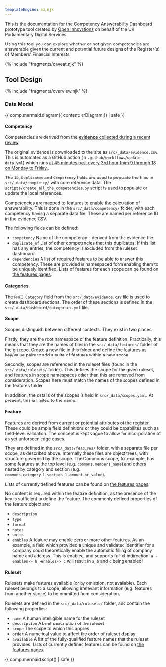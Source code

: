 ```yaml
---
templateEngine: md,njk
---
```


This is the documentation for the Competency Answerability Dashboard prototype tool created by
[Open Innovations](https://open-innovations.org) on behalf of the UK Parliamentary Digital Services.

Using this tool you can explore whether or not given competencies are answerable given the current and
potential future designs of the Register(s) of Members' Financial Interests.

<html>{% include "fragments/caveat.njk" %}</html>

## Tool Design

<html>{% include "fragments/overview.njk" %}</html>

### Data Model

<html>{{ comp.mermaid.diagram({ content: erDiagram }) | safe }}</html>

#### Competency

Competencies are derived from the
[**evidence** collected during a recent review](https://docs.google.com/spreadsheets/d/1iRsQBRPChMVFitSGBtNJFGNBvFT8XGKQYYqu40zy_OM/edit?usp=sharing).

The original evidence is downloaded to the site as `src/_data/evidence.csv`.
This is automated as a GitHub action (in `.github/workflows/update-data.yml`) which runs
[at 45 minutes past every 3rd hour from 9 through 18 on Monday to Friday.](https://crontab.guru/#45_9-18/3_*_*_1-5).

The `ID`, `Duplicates` and `Competency` fields are used to populate the files in `src/_data/comptency/`
with core reference data.
The `scripts/create_all_the_competencies.py` script is used to populate or update the local references.

Competencies are mapped to features to enable the calculation of answerability.
This is done in the `src/_data/competency/` folder, with each competency having a separate data file.
These are named per reference ID in the evidence CSV.

The following fields can be defined:

* `competency` Name of the competency - derived from the evidence file.
* `duplicate_of` List of other competencies that this duplicates.
  If this list has any entries, the competency is excluded from the ruleset dashboard.
* `dependencies` A list of required features to be able to answer this competency.
  These are provided in namespaced form enabling them to be uniquely identified.
  Lists of features for each scope can be found on [the features pages](/features/).

#### Categories

The `RMFI Category` field from the `src/_data/evidence.csv` file is used to create dashboard sections. The order of these
sections is defined in the `src/_data/dashboard/categories.yml` file.

#### Scope

Scopes distinguish between different contexts.
They exist in two places.

Firstly, they are the root namespace of the feature definition.
Practically, this means that they are the names of files in the `src/_data/features/` folder of the git repo.
Create a new file in this folder and define the features as key/value pairs to add a suite of features within a new scope.

Secondly, scopes are referenced in the ruleset files (found in the `src/_data/rulesets/` folder).
This defines the scope for the given ruleset, and features in scope namespaces other than this are removed from consideration.
Scopes here must match the names of the scopes defined in the features folder.

In addition, the details of the scopes is held in `src/_data/scopes.yaml`. At present, this is limited to the name.

#### Feature

Features are derived from current or potential attributes of the register.
These could be simple field definitions or they could be capabilites such as field-level validation.
The concept is kept vague to allow for incorporation of as yet unforseen edge cases.

They are defined in the `src/_data/features/` folder, with a separate file per scope, as described above.
Internally these files are object trees, with structure governed by the scope.
The Commons scope, for example, has some features at the top level (e.g. `commons.members_name`)
and others nested by category and section (e.g. `commons.category_1.section_1.amount_or_value`).

Lists of currently defined features can be found on [the features pages](/features/).

No content is required within the feature definition, as the presence of the key is sufficient to define the feature.
The commonly defined properties of the feature object are:

* `description`
* `type`
* `format`
* `notes`
* `units`
* `enables` A feature may enable zero or more other features. As an example, a field which provided
  a unique and validated identifier for a company could theoretically enable the automatic filling of
  company name and address. This is enabled, and supports full of indirection:
  `a -enables-> b -enables-> c` will result in `a`, `b` and `c` being enabled!

#### Ruleset

Rulesets make features available (or by omission, not available).
Each ruleset belongs to a scope, allowing irrelevant information (e.g. features from another scope) to be ommitted from consideration.

Rulesets are defined in the `src/_data/rulesets/` folder, and contain the following properties:

* `name` A human intelligible name for the ruleset
* `description` A brief description of the ruleset
* `scope` The scope to which this applies
* `order` A numerical value to affect the order of ruleset display
* `available` A list of the fully-qualified feature names that the ruleset provides.
  Lists of currently defined features can be found on [the features pages](/features/).

<html>{{ comp.mermaid.script() | safe }}</html>
